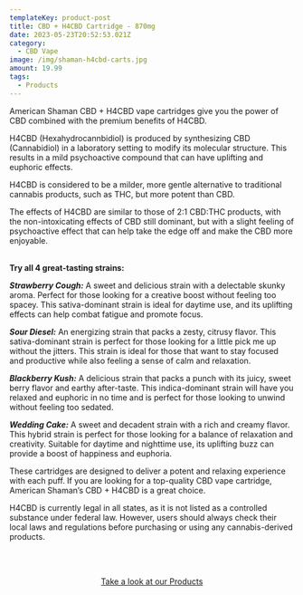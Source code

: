 ```yaml
---
templateKey: product-post
title: CBD + H4CBD Cartridge - 870mg
date: 2023-05-23T20:52:53.021Z
category:
  - CBD Vape
image: /img/shaman-h4cbd-carts.jpg
amount: 19.99
tags:
  - Products
---
```

American Shaman CBD + H4CBD vape cartridges give you the power of CBD combined with the premium benefits of H4CBD.

H4CBD (Hexahydrocannbidiol) is produced by synthesizing CBD (Cannabidiol) in a laboratory setting to modify its molecular structure. This results in a mild psychoactive compound that can have uplifting and euphoric effects.

H4CBD is considered to be a milder, more gentle alternative to traditional cannabis products, such as THC, but more potent than CBD.

The effects of H4CBD are similar to those of 2:1 CBD:THC products, with the non-intoxicating effects of CBD still dominant, but with a slight feeling of psychoactive effect that can help take the edge off and make the CBD more enjoyable.

**\
Try all 4 great-tasting strains:**

***Strawberry Cough:***  A sweet and delicious strain with a delectable skunky aroma. Perfect for those looking for a creative boost without feeling too spacey. This sativa-dominant strain is ideal for daytime use, and its uplifting effects can help combat fatigue and promote focus.

***Sour Diesel:*** An energizing strain that packs a zesty, citrusy flavor. This sativa-dominant strain is perfect for those looking for a little pick me up without the jitters. This strain is ideal for those that want to stay focused and productive while also feeling a sense of calm and relaxation.

***Blackberry Kush:*** A delicious strain that packs a punch with its juicy, sweet berry flavor and earthy after-taste. This indica-dominant strain will have you relaxed and euphoric in no time and is perfect for those looking to unwind without feeling too sedated.

***Wedding Cake:*** A sweet and decadent strain with a rich and creamy flavor. This hybrid strain is perfect for those looking for a balance of relaxation and creativity. Suitable for daytime and nighttime use, its uplifting buzz can provide a boost of happiness and euphoria.

These cartridges are designed to deliver a potent and relaxing experience with each puff. If you are looking for a top-quality CBD vape cartridge, American Shaman’s CBD + H4CBD is a great choice.

H4CBD is currently legal in all states, as it is not listed as a controlled substance under federal law. However, users should always check their local laws and regulations before purchasing or using any cannabis-derived products.

<br><br>

<Center><a class="link-view-more-products" target="_blank" href="https://capitalamericanshaman.com/products">Take a look at our Products</a></Center>